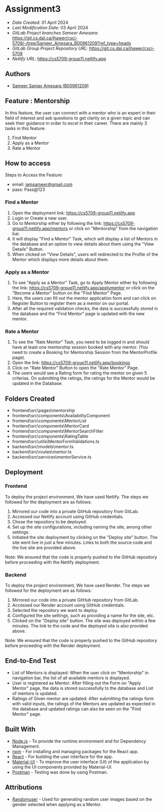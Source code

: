 # Assignment3

- _Date Created_: 01 April 2024
- _Last Modification Date_: 03 April 2024
- _GitLab Project branches Sameer Amesara_: <https://git.cs.dal.ca/jhawer/csci-5709/-/tree/Sameer_Amesara_B00961209?ref_type=heads>
- _GitLab Group Project Repository URL_: <https://git.cs.dal.ca/jhawer/csci-5709>
- _Netlify URL_: <https://cs5709-group11.netlify.app>

## Authors

- [Sameer Sanjay Amesara (B00961209)](sm527221@dal.ca)

## Feature : Mentorship

In this feature, the user can connect with a mentor who is an expert in their field of interest and ask questions to get clarity on a given topic and can seek their guidance in order to excel in their career. There are mainly 3 tasks in this feature:

1. Find Mentor
2. Apply as a Mentor
3. Rate a Mentor

## How to access

Steps to Access the Feature:

- email: iamsameer@gmail.com
- pass: Pass@123

### Find a Mentor

1. Open the deployment link: <https://cs5709-group11.netlify.app>
2. Login or Create a new user.
3. Go to Mentorship either by following the link: <https://cs5709-group11.netlify.app/mentors> or click on "Mentorship" from the navigation bar.
4. It will display "Find a Mentor" Task, which will display a list of Mentors in the database and an option to view details about them using the "View Details" Button.
5. When clicked on "View Details", users will redirected to the Profile of the Mentor which displays more details about them.

### Apply as a Mentor

1. To see "Apply as a Mentor" Task, go to Apply Mentor either by following the link: <https://cs5709-group11.netlify.app/applymentor> or click on the "Become a Mentor" button on the "Find Mentor" Page.
2. Here, the users can fill out the mentor application form and can click on Register Button to register them as a mentor on our portal.
3. After all the required validation checks, the data is successfully stored in the database and the "Find Mentor" page is updated with the new mentor.

### Rate a Mentor

1. To see the "Rate Mentor" Task, you need to be logged in and should have at least one mentorship session booked with any mentor. (You need to create a Booking for Mentorship Session from the MentorProfile page).
2. Open the link: <https://cs5709-group11.netlify.app/bookings>
3. Click on "Rate Mentor" Button to open the "Rate Mentor" Page.
4. The users would see a Rating form for rating the mentor on given 5 criterias. On submitting the ratings, the ratings for the Mentor would be updated in the Database.

## Folders Created

- frontend\src\pages\mentorship
- frontend\src\components\AvailabilityComponent
- frontend\src\components\MentorList
- frontend\src\components\MentorCard
- frontend\src\components\MentorSearchFilter
- frontend\src\components\RatingTable
- frontend\src\utils\MentorFormValidations.ts
- backend\src\models\mentor.ts
- backend\src\routes\mentor.ts
- backend\src\services\mentorService.ts

## Deployment

### Frontend

To deploy the project environment, We have used Netlify. The steps we followed for the deployment are as follows:

1. Mirrored our code into a private GitHub repository from GitLab.
2. Accessed our Netlify account using GitHub credentials.
3. Chose the repository to be deployed.
4. Set up the site configurations, including naming the site, among other settings.
5. Initiated the site deployment by clicking on the "Deploy site" button. The site went live in just a few minutes. Links to both the source code and the live site are provided above.

Note: We ensured that the code is properly pushed to the GitHub repository before proceeding with the Netlify deployment.

### Backend

To deploy the project environment, We have used Render. The steps we followed for the deployment are as follows:

1. Mirrored our code into a private GitHub repository from GitLab.
2. Accessed our Render account using GitHub credentials.
3. Selected the repository we want to deploy.
4. Configured the site settings, such as providing a name for the site, etc.
5. Clicked on the "Deploy site" button. The site was deployed within a few minutes. The link to the code and the deployed site is also provided above.

Note: We ensured that the code is properly pushed to the GitHub repository before proceeding with the Render deployment.

## End-to-End Test

- List of Mentors is displayed: When the user click on "Mentorship" in navigation bar, the list of all available mentors is displayed.
- User is registered as Mentor: After filling out the Form on "Apply Mentor" page, the data is stored successfully to the database and List of mentors is updated.
- Ratings of Given mentor are updated: After submitting the ratings form with valid inputs, the ratings of the Mentors are updated as expected in the database and updated ratings can also be seen on the "Find Mentor" page.

## Built With

- [Node.js](https://nodejs.org/en/download) - To provide the runtime environment and for Dependency Management.
- [npm](https://docs.npmjs.com/downloading-and-installing-node-js-and-npm) - For installing and managing packages for the React app.
- [React](https://react.dev/learn/installation) - For building the user interface for the app.
- [Material-UI](https://mui.com/getting-started/installation/) - To improve the user interface (UI) of the application by using the UI components provided by Material-UI.
- [Postman](https://www.postman.com/downloads/) - Testing was done by using Postman.

## Attributions

- [Randomuser](https://randomuser.me/) - Used for generating random user images based on the gender selected when applying as a Mentor.
